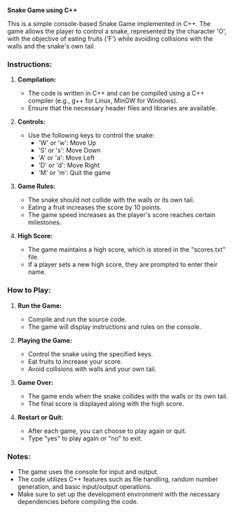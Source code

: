 **Snake Game using C++**

This is a simple console-based Snake Game implemented in C++. The game allows the player to control a snake, represented by the character 'O', with the objective of eating fruits ('F') while avoiding collisions with the walls and the snake's own tail.

### Instructions:

1. **Compilation:**
   - The code is written in C++ and can be compiled using a C++ compiler (e.g., g++ for Linux, MinGW for Windows).
   - Ensure that the necessary header files and libraries are available.

2. **Controls:**
   - Use the following keys to control the snake:
     - 'W' or 'w': Move Up
     - 'S' or 's': Move Down
     - 'A' or 'a': Move Left
     - 'D' or 'd': Move Right
     - 'M' or 'm': Quit the game

3. **Game Rules:**
   - The snake should not collide with the walls or its own tail.
   - Eating a fruit increases the score by 10 points.
   - The game speed increases as the player's score reaches certain milestones.

4. **High Score:**
   - The game maintains a high score, which is stored in the "scores.txt" file.
   - If a player sets a new high score, they are prompted to enter their name.

### How to Play:

1. **Run the Game:**
   - Compile and run the source code.
   - The game will display instructions and rules on the console.

2. **Playing the Game:**
   - Control the snake using the specified keys.
   - Eat fruits to increase your score.
   - Avoid collisions with walls and your own tail.

3. **Game Over:**
   - The game ends when the snake collides with the walls or its own tail.
   - The final score is displayed along with the high score.

4. **Restart or Quit:**
   - After each game, you can choose to play again or quit.
   - Type "yes" to play again or "no" to exit.

### Notes:

- The game uses the console for input and output.
- The code utilizes C++ features such as file handling, random number generation, and basic input/output operations.
- Make sure to set up the development environment with the necessary dependencies before compiling the code.
